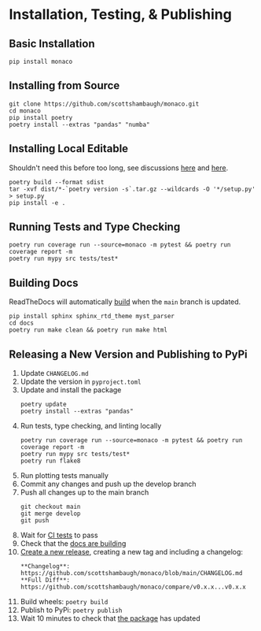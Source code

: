 # Installation, Testing, & Publishing

## Basic Installation

```
pip install monaco
```

## Installing from Source

```
git clone https://github.com/scottshambaugh/monaco.git
cd monaco
pip install poetry
poetry install --extras "pandas" "numba"
```

## Installing Local Editable

Shouldn't need this before too long, see discussions
[here](https://github.com/python-poetry/poetry-core/pull/182) and
[here](https://github.com/python-poetry/poetry/discussions/1135).

```
poetry build --format sdist
tar -xvf dist/*-`poetry version -s`.tar.gz --wildcards -O '*/setup.py' > setup.py
pip install -e .
```

## Running Tests and Type Checking

```
poetry run coverage run --source=monaco -m pytest && poetry run coverage report -m 
poetry run mypy src tests/test*
```

## Building Docs

ReadTheDocs will automatically [build](https://readthedocs.org/projects/monaco/builds/) when the `main` branch is updated.
```
pip install sphinx sphinx_rtd_theme myst_parser
cd docs
poetry run make clean && poetry run make html
```

## Releasing a New Version and Publishing to PyPi

1) Update `CHANGELOG.md`
2) Update the version in `pyproject.toml`
3) Update and install the package
    ```
    poetry update
    poetry install --extras "pandas"
    ```
4) Run tests, type checking, and linting locally
    ```
    poetry run coverage run --source=monaco -m pytest && poetry run coverage report -m 
    poetry run mypy src tests/test*
    poetry run flake8
    ```
5) Run plotting tests manually
6) Commit any changes and push up the develop branch
7) Push all changes up to the main branch
    ```
    git checkout main
    git merge develop
    git push
    ```
8) Wait for [CI tests](https://github.com/scottshambaugh/monaco/actions) to pass
9) Check that the [docs are building](https://readthedocs.org/projects/monaco/builds/)
10) [Create a new release](https://github.com/scottshambaugh/monaco/releases), creating a new tag and including a changelog:    
    ```
    **Changelog**: https://github.com/scottshambaugh/monaco/blob/main/CHANGELOG.md    
    **Full Diff**: https://github.com/scottshambaugh/monaco/compare/v0.x.x...v0.x.x
    ```
11) Build wheels: `poetry build`
12) Publish to PyPi: `poetry publish`
13) Wait 10 minutes to check that [the package](https://pypi.org/project/monaco/) has updated
